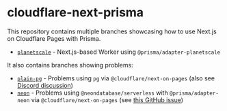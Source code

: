 # cloudflare-next-prisma

This repository contains multiple branches showcasing how to use Next.js on Cloudflare Pages with Prisma.

- [`planetscale`](https://github.com/janpio/cloudflare-next-prisma/tree/planetscale) - Next.js-based Worker using `@prisma/adapter-planetscale`

It also contains branches showing problems:

- [`plain-pg`](https://github.com/janpio/cloudflare-next-prisma/tree/plain-pg) - Problems using `pg` via `@cloudflare/next-on-pages` (also see [Discord discussion](https://discord.com/channels/595317990191398933/1186500873304686622/1186500873304686622))
- [`neon`](https://github.com/janpio/cloudflare-next-prisma/tree/neon) - Problems using `@neondatabase/serverless` with `@prisma/adapter-neon` via `@cloudflare/next-on-pages` (see [this GitHub issue](https://github.com/cloudflare/next-on-pages/issues/499#issuecomment-1863613990))